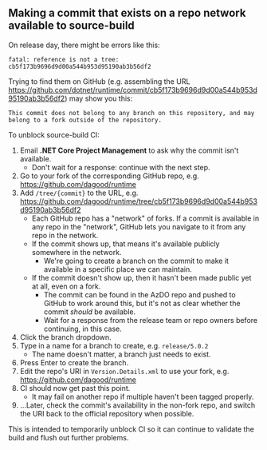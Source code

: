 ## Making a commit that exists on a repo network available to source-build

On release day, there might be errors like this:

```
fatal: reference is not a tree: cb5f173b9696d9d00a544b953d95190ab3b56df2
```

Trying to find them on GitHub (e.g. assembling the URL https://github.com/dotnet/runtime/commit/cb5f173b9696d9d00a544b953d95190ab3b56df2) may show you this:

```
This commit does not belong to any branch on this repository, and may belong to a fork outside of the repository.
```

To unblock source-build CI:

1. Email **.NET Core Project Management** to ask why the commit isn't available.
   * Don't wait for a response: continue with the next step.
1. Go to your fork of the corresponding GitHub repo, e.g. https://github.com/dagood/runtime
1. Add `/tree/{commit}` to the URL, e.g. https://github.com/dagood/runtime/tree/cb5f173b9696d9d00a544b953d95190ab3b56df2
   * Each GitHub repo has a "network" of forks. If a commit is available in any repo in the "network", GitHub lets you navigate to it from any repo in the network.
   * If the commit shows up, that means it's available publicly somewhere in the network.
     * We're going to create a branch on the commit to make it available in a specific place we can maintain.
   * If the commit doesn't show up, then it hasn't been made public yet at all, even on a fork.
     * The commit can be found in the AzDO repo and pushed to GitHub to work around this, but it's not as clear whether the commit *should* be available.
     * Wait for a response from the release team or repo owners before continuing, in this case.
1. Click the branch dropdown.
1. Type in a name for a branch to create, e.g. `release/5.0.2`
   * The name doesn't matter, a branch just needs to exist.
1. Press Enter to create the branch.
1. Edit the repo's URI in `Version.Details.xml` to use your fork, e.g. https://github.com/dagood/runtime
1. CI should now get past this point.
   * It may fail on another repo if multiple haven't been tagged properly.
1. ...Later, check the commit's availability in the non-fork repo, and switch the URI back to the official repository when possible.

This is intended to temporarily unblock CI so it can continue to validate the build and flush out further problems.
